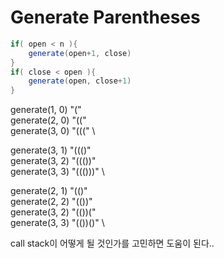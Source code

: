 # Generate Parentheses
```java
if( open < n ){
    generate(open+1, close)
}
if( close < open ){
    generate(open, close+1)
}
```
generate(1, 0) "(" \
generate(2, 0) "((" \
generate(3, 0) "(((" \

generate(3, 1) "((()" \
generate(3, 2) "((())" \
generate(3, 3) "((()))" \

generate(2, 1) "(()" \
generate(2, 2) "(())" \
generate(3, 2) "(())(" \
generate(3, 3) "(())()" \

call stack이 어떻게 될 것인가를 고민하면 도움이 된다..

            